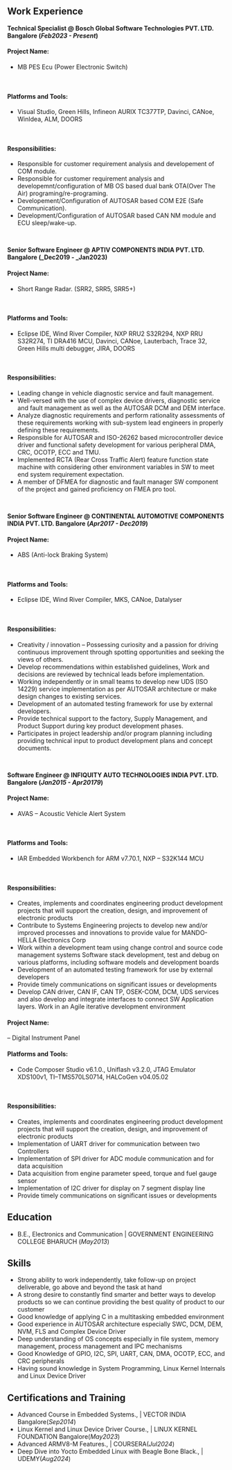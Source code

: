 ## Work Experience
**Technical Specialist @ Bosch Global Software Technologies PVT. LTD. Bangalore (_Feb2023 - Present_)**
#### Project Name:
- MB PES Ecu (Power Electronic Switch)
<br/>

#### Platforms and Tools:
- Visual Studio, Green Hills, Infineon AURIX TC377TP, Davinci, CANoe, WinIdea, ALM, DOORS
<br/>

#### Responsibilities:
- Responsible for customer requirement analysis and developement of COM module. 
- Responsible for customer requirement analysis and developemnt/configuration of MB OS based dual bank OTA(Over The Air) programing/re-programing.
- Developement/Configuration of AUTOSAR based COM E2E (Safe Communication). 
- Development/Configuration of AUTOSAR based CAN NM module and ECU sleep/wake-up.
<br/>

**Senior Software Engineer @ APTIV COMPONENTS INDIA PVT. LTD. Bangalore (_Dec2019 - _Jan2023)**
#### Project Name:
- Short Range Radar. (SRR2, SRR5, SRR5+)
<br/>

#### Platforms and Tools:
- Eclipse IDE, Wind River Compiler, NXP RRU2 S32R294, NXP RRU S32R274, TI DRA416 MCU, Davinci, CANoe, Lauterbach, Trace 32, Green Hills multi debugger, JIRA, DOORS
<br/>

#### Responsibilities:
- Leading change in vehicle diagnostic service and fault management. 
- Well-versed with the use of complex device drivers, diagnostic service and fault management as well as the AUTOSAR DCM and DEM interface.
- Analyze diagnostic requirements and perform rationality assessments of these requirements working with sub-system lead engineers in properly defining these requirements. 
- Responsible for AUTOSAR and ISO-26262 based microcontroller device driver and functional safety development for various peripheral DMA, CRC, OCOTP, ECC and TMU.
- Implemented RCTA (Rear Cross Traffic Alert) feature function state machine with considering other environment variables in SW to meet end system requirement expectation.
- A member of DFMEA for diagnostic and fault manager SW component of the project and gained proficiency on FMEA pro tool.
<br/> 

**Senior Software Engineer @ CONTINENTAL AUTOMOTIVE COMPONENTS INDIA PVT. LTD. Bangalore (_Apr2017 - Dec2019_)**
#### Project Name:
- ABS (Anti-lock Braking System)
<br/>

#### Platforms and Tools:
- Eclipse IDE, Wind River Compiler, MKS, CANoe, Datalyser
<br/>

#### Responsibilities:
- Creativity / innovation – Possessing curiosity and a passion for driving continuous improvement through spotting opportunities and seeking the views of others.
- Develop recommendations within established guidelines, Work and decisions are reviewed by technical leads before implementation.
- Working independently or in small teams to develop new UDS (ISO 14229) service implementation as per AUTOSAR architecture or make design changes to existing services.  
- Development of an automated testing framework for use by external developers.
- Provide technical support to the factory, Supply Management, and Product Support during key product development phases.
- Participates in project leadership and/or program planning including providing technical input to product development plans and concept documents.
<br/>

**Software Engineer @ INFIQUITY AUTO TECHNOLOGIES INDIA PVT. LTD. Bangalore (_Jan2015 - Apr20179_)**
#### Project Name:
- AVAS – Acoustic Vehicle Alert System
<br/>

#### Platforms and Tools:
- IAR Embedded Workbench for ARM v7.70.1, NXP – S32K144 MCU
<br/>

#### Responsibilities:
- Creates, implements and coordinates engineering product development projects that will support the creation, design, and improvement of electronic products
- Contribute to Systems Engineering projects to develop new and/or improved processes and innovations to provide value for MANDO-HELLA Electronics Corp
- Work within a development team using change control and source code management systems Software stack development, test and debug on various platforms, including software models and development boards  
- Development of an automated testing framework for use by external developers
- Provide timely communications on significant issues or developments
- Develop CAN driver, CAN IF, CAN TP, OSEK-COM, DCM, UDS services and also develop and integrate interfaces to connect SW Application layers. Work in an Agile iterative development environment
   
#### Project Name:
– Digital Instrument Panel
<br/>

#### Platforms and Tools:
- Code Composer Studio v6.1.0., Uniflash v3.2.0, JTAG Emulator XDS100v1, TI–TMS570LS0714, HALCoGen v04.05.02
<br/>

#### Responsibilities:
- Creates, implements and coordinates engineering product development projects that will support the creation, design, and improvement of electronic products
- Implementation of UART driver for communication between two Controllers
- Implementation of SPI driver for ADC module communication and for data acquisition
- Data acquisition from engine parameter speed, torque and fuel gauge sensor
- Implementation of I2C driver for display on 7 segment display line
- Provide timely communications on significant issues or developments

## Education
- B.E., Electronics and Communication | GOVERNMENT ENGINEERING COLLEGE BHARUCH (_May2013_)    

## Skills
- Strong ability to work independently, take follow-up on project deliverable, go above and beyond the task at hand
- A strong desire to constantly find smarter and better ways to develop products so we can continue providing the best quality of product to our customer
- Good knowledge of applying C in a multitasking embedded environment
- Good experience in AUTOSAR architecture especially SWC, DCM, DEM, NVM, FLS and Complex Device Driver
- Deep understanding of OS concepts especially in file system, memory management, process management and IPC mechanisms
- Good Knowledge of GPIO, I2C, SPI, UART, CAN, DMA, OCOTP, ECC, and CRC peripherals
- Having sound knowledge in System Programming, Linux Kernel Internals and Linux Device Driver    

## Certifications and Training
- Advanced Course in Embedded Systems.,         | VECTOR INDIA Bangalore(_Sep2014_)
- Linux Kernel and Linux Device Driver Course., | LINUX KERNEL FOUNDATION Bangalore(_May2023_)
- Advanced ARMV8-M Features.,                   | COURSERA(_Jul2024_)
- Deep Dive into Yocto Embedded Linux with Beagle Bone Black., | UDEMY(_Aug2024_)
